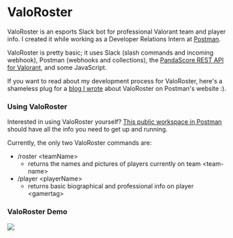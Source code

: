 # ValoRoster
ValoRoster is an esports Slack bot for professional Valorant team and player info. I created it while working as a Developer Relations Intern at [Postman](https://www.postman.com/).

ValoRoster is pretty basic; it uses Slack (slash commands and incoming webhook), Postman (webhooks and collections), the [PandaScore REST API for Valorant](https://developers.pandascore.co/doc/index_valorant.htm), and some JavaScript.

If you want to read about my development process for ValoRoster, here's a shameless plug for a [blog I wrote](https://blog.postman.com/building-a-bot-for-busy-gamers/) about ValoRoster on Postman's website :).

### Using ValoRoster

Interested in using ValoRoster yourself? [This public workspace in Postman](https://www.postman.com/sayansoloPW/workspace/valoroster-slack-bot/overview) should have all the info you need to get up and running.

Currently, the only two ValoRoster commands are:
* /roster \<teamName\>
  * returns the names and pictures of players currently on team \<team-name\>
* /player \<playerName\>
  * returns basic biographical and professional info on player \<gamertag\>

### ValoRoster Demo
![](https://github.com/sayansisodiya/ValoRoster-Slack-Bot/blob/main/valorostergif.gif)
